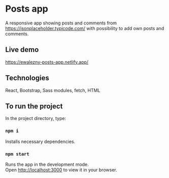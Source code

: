 # Posts app

A responsive app showing posts and comments from https://jsonplaceholder.typicode.com/
with possibility to add own posts and comments.

## Live demo

https://ewalezny-posts-app.netlify.app/

## Technologies

React, Bootstrap, Sass modules, fetch, HTML

## To run the project

In the project directory, type:

### `npm i`

Installs necessary dependencies.

### `npm start`

Runs the app in the development mode.\
Open [http://localhost:3000](http://localhost:3000) to view it in your browser.
